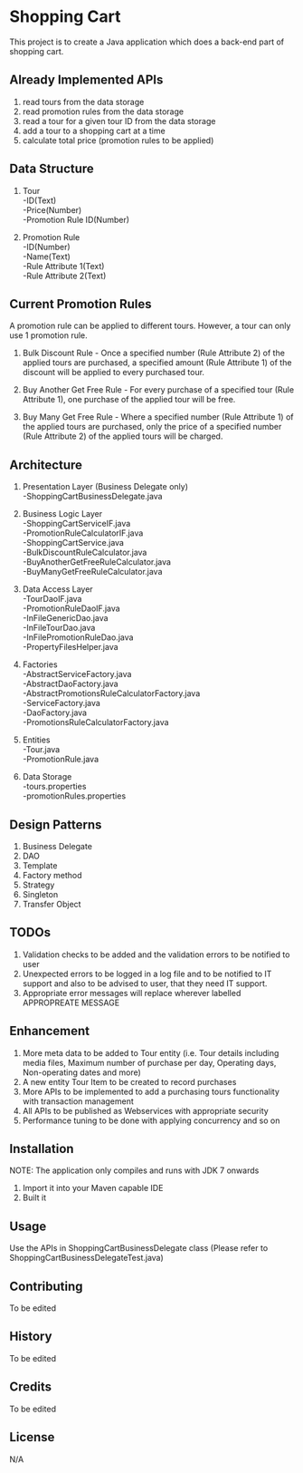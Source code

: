 # Shopping Cart
This project is to create a Java application which does a back-end part of shopping cart.

## Already Implemented APIs
1. read tours from the data storage
2. read promotion rules from the data storage
3. read a tour for a given tour ID from the data storage
4. add a tour to a shopping cart at a time
5. calculate total price (promotion rules to be applied)

## Data Structure
1. Tour  
-ID(Text)  
-Price(Number)  
-Promotion Rule ID(Number)  

2. Promotion Rule  
-ID(Number)  
-Name(Text)  
-Rule Attribute 1(Text)  
-Rule Attribute 2(Text)  

## Current Promotion Rules
A promotion rule can be applied to different tours. However, a tour can only use 1 promotion rule.

1. Bulk Discount Rule - Once a specified number (Rule Attribute 2) of the applied tours are purchased, a specified amount (Rule Attribute 1) of the discount will be applied to every purchased tour.

2. Buy Another Get Free Rule - For every purchase of a specified tour (Rule Attribute 1), one purchase of the applied tour will be free. 

3. Buy Many Get Free Rule - Where a specified number (Rule Attribute 1) of the applied tours are purchased, only the price of a specified number (Rule Attribute 2) of the applied tours will be charged. 

## Architecture
1. Presentation Layer (Business Delegate only)  
-ShoppingCartBusinessDelegate.java

2. Business Logic Layer  
-ShoppingCartServiceIF.java  
-PromotionRuleCalculatorIF.java  
-ShoppingCartService.java  
-BulkDiscountRuleCalculator.java  
-BuyAnotherGetFreeRuleCalculator.java  
-BuyManyGetFreeRuleCalculator.java  

3. Data Access Layer  
-TourDaoIF.java  
-PromotionRuleDaoIF.java  
-InFileGenericDao.java  
-InFileTourDao.java  
-InFilePromotionRuleDao.java  
-PropertyFilesHelper.java

4. Factories  
-AbstractServiceFactory.java  
-AbstractDaoFactory.java  
-AbstractPromotionsRuleCalculatorFactory.java  
-ServiceFactory.java  
-DaoFactory.java  
-PromotionsRuleCalculatorFactory.java

5. Entities  
-Tour.java  
-PromotionRule.java

6. Data Storage  
-tours.properties  
-promotionRules.properties

## Design Patterns
1. Business Delegate
2. DAO
3. Template
4. Factory method
5. Strategy
6. Singleton
7. Transfer Object

## TODOs
1. Validation checks to be added and the validation errors to be notified to user
2. Unexpected errors to be logged in a log file and to be notified to IT support and also to be advised to user, that they need IT support.
3. Appropriate error messages will replace wherever labelled APPROPREATE MESSAGE

## Enhancement
1. More meta data to be added to Tour entity (i.e. Tour details including media files, Maximum number of purchase per day, Operating days, Non-operating dates and more)
2. A new entity Tour Item to be created to record purchases
3. More APIs to be implemented to add a purchasing tours functionality with transaction management
4. All APIs to be published as Webservices with appropriate security
5. Performance tuning to be done with applying concurrency and so on

## Installation
NOTE: The application only compiles and runs with JDK 7 onwards  
1. Import it into your Maven capable IDE  
2. Built it

## Usage
Use the APIs in ShoppingCartBusinessDelegate class (Please refer to ShoppingCartBusinessDelegateTest.java) 

## Contributing

To be edited

## History

To be edited

## Credits

To be edited

## License

N/A

